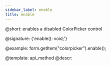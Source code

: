 ```yaml
---
sidebar_label: enable
title: enable
---          
```


@short: enables a disabled ColorPicker control

@signature: {'enable(): void;'}



@example:
form.getItem("colorpicker").enable();


@template: api_method
@descr:


